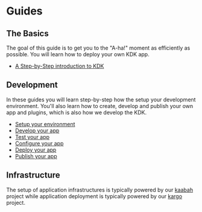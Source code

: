 # Guides

## The Basics

The goal of this guide is to get you to the "A-ha!" moment as efficiently as possible.
You will learn how to deploy your own KDK app.

* [A Step-by-Step introduction to KDK](./basics/step-by-step.md)

## Development

In these guides you will learn step-by-step how the setup your development environment.
You'll also learn how to create, develop and publish your own app and plugins, which is also how we develop the KDK.

* [Setup your environment](./development/setup.md)
* [Develop your app](./development/develop.md)
* [Test your app](./development/test.md)
* [Configure your app](./development/configure.md)
* [Deploy your app](./development/deploy.md)
* [Publish your app](./development/publish.md)

## Infrastructure

The setup of application infrastructures is typically powered by our [kaabah](https://github.com/kalisio/kaabah) project while application deployment is typically powered by our [kargo](https://github.com/kalisio/kargo) project.

